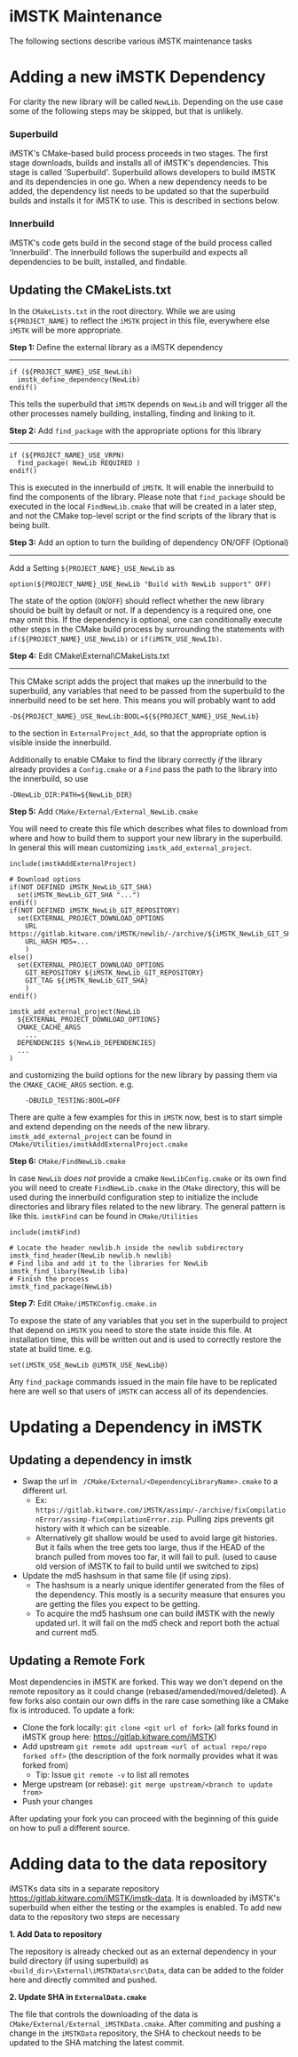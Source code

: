 # iMSTK Maintenance

The following sections describe various iMSTK maintenance tasks

# Adding a new iMSTK Dependency

For clarity the new library will be called `NewLib`. Depending on the use case some of the following steps may be skipped, but that is unlikely.

### Superbuild

iMSTK's CMake-based build process proceeds in two stages. The first stage downloads, builds and installs all of iMSTK's dependencies. This stage is called 'Superbuild'. Superbuild allows developers to build iMSTK and its dependencies in one go. When a new dependency needs to be added, the dependency list needs to be updated so that the superbuild builds and installs it for iMSTK to use. This is described in sections below.

### Innerbuild

iMSTK's code gets build in the second stage of the build process called 'Innerbuild'. The innerbuild follows the superbuild and expects all dependencies to be built, installed, and findable.

## Updating the CMakeLists.txt

In the `CMakeLists.txt` in the root directory. While we are using `${PROJECT_NAME}` to reflect the `iMSTK` project in this file, everywhere else `iMSTK` will be more appropriate.


**Step 1:** Define the external library as a iMSTK dependency

---
    if (${PROJECT_NAME}_USE_NewLib)
      imstk_define_dependency(NewLib)
    endif()

This tells the superbuild that `iMSTK` depends on `NewLib` and will trigger all the other processes namely building, installing, finding and linking to it.


**Step 2:** Add `find_package` with the appropriate options for this library

--- 

    if (${PROJECT_NAME}_USE_VRPN)
      find_package( NewLib REQUIRED )
    endif()

This is executed in the innerbuild of `iMSTK`. It will enable the innerbuild to find the components of the library. Please note that `find_package` should be executed in the local `FindNewLib.cmake` that will be created in a later step, and not the CMake top-level script or the find scripts of the library that is being built.

**Step 3:** Add an option to turn the building of dependency ON/OFF (Optional)

---
Add a Setting `${PROJECT_NAME}_USE_NewLib` as
	
    option(${PROJECT_NAME}_USE_NewLib "Build with NewLib support" OFF)
	
The state of the option (`ON`/`OFF`) should reflect whether the new library should be built by default or not. If a dependency is a required one, one may omit this. If the dependency is optional, one can conditionally execute other steps in the CMake build process by surrounding the statements with `if(${PROJECT_NAME}_USE_NewLib)` or `if(iMSTK_USE_NewLIb)`.

**Step 4:** Edit CMake\External\CMakeLists.txt

---

This CMake script adds the project that makes up the innerbuild to the superbuild, any variables that need to be passed from the superbuild to the innerbuild need to be set here. This means you will probably want to add 

    -D${PROJECT_NAME}_USE_NewLib:BOOL=${${PROJECT_NAME}_USE_NewLib} 

to the section in `ExternalProject_Add`, so that the appropriate option is visible inside the innerbuild.

Additionally to enable CMake to find the library correctly _if_ the library already provides a `Config.cmake` or a `Find` pass the path to the library into the innerbuild, so use 

    -DNewLib_DIR:PATH=${NewLib_DIR}  

**Step 5:** Add `CMake/External/External_NewLib.cmake`

You will need to create this file which describes what files to download from where and how to build them to support your new library in the superbuild. In general this will mean customizing `imstk_add_external_project`.

    include(imstkAddExternalProject)

    # Download options
    if(NOT DEFINED iMSTK_NewLib_GIT_SHA)
      set(iMSTK_NewLib_GIT_SHA "...")
    endif()
    if(NOT DEFINED iMSTK_NewLib_GIT_REPOSITORY)
      set(EXTERNAL_PROJECT_DOWNLOAD_OPTIONS
        URL https://gitlab.kitware.com/iMSTK/newlib/-/archive/${iMSTK_NewLib_GIT_SHA}/newlib-${iMSTK_NewLib_GIT_SHA}.zip
        URL_HASH MD5=...
        )
    else()
      set(EXTERNAL_PROJECT_DOWNLOAD_OPTIONS
        GIT_REPOSITORY ${iMSTK_NewLib_GIT_REPOSITORY}
        GIT_TAG ${iMSTK_NewLib_GIT_SHA}
        )
    endif()

    imstk_add_external_project(NewLib
      ${EXTERNAL_PROJECT_DOWNLOAD_OPTIONS}
      CMAKE_CACHE_ARGS
        ...
      DEPENDENCIES ${NewLib_DEPENDENCIES}
      ...
    )

and customizing the build options for the new library by passing them via the `CMAKE_CACHE_ARGS` section. e.g.

        -DBUILD_TESTING:BOOL=OFF

There are quite a few examples for this in `iMSTK` now, best is to start simple and extend depending on the needs of the new library.  `imstk_add_external_project` can be found in `CMake/Utilities/imstkAddExternalProject.cmake`

**Step 6:** `CMake/FindNewLib.cmake`

In case `NewLib` _does not_ provide a cmake `NewLibConfig.cmake` or its own find you will need to create `FindNewLib.cmake` in the `CMake` directory, this will be used during the innerbuild configuration step to initialize the include directories and library files related to the new library. The general pattern is like this. `imstkFind` can be found in `CMake/Utilities`


    include(imstkFind)

    # Locate the header newlib.h inside the newlib subdirectory
    imstk_find_header(NewLib newlib.h newlib)
	# Find liba and add it to the libraries for NewLib
    imstk_find_libary(NewLib liba)
	# Finish the process
    imstk_find_package(NewLib)

**Step 7:** Edit `CMake/iMSTKConfig.cmake.in`

To expose the state of any variables that you set in the superbuild to project that depend on `iMSTK` you need to store the state inside this file. At installation time, this will be written out and is used to correctly restore the state at build time. e.g. 

    set(iMSTK_USE_NewLib @iMSTK_USE_NewLib@)

Any `find_package` commands issued in the main file have to be replicated here are well so that users of `iMSTK` can access all of its dependencies.

# Updating a Dependency in iMSTK

## Updating a dependency in imstk

 - Swap the url in ` /CMake/External/<DependencyLibraryName>.cmake` to a different url.
    -  Ex: `https://gitlab.kitware.com/iMSTK/assimp/-/archive/fixCompilationError/assimp-fixCompilationError.zip`. Pulling zips prevents git history with it which can be sizeable.
    - Alternatively git shallow would be used to avoid large git histories. But it fails when the tree gets too large, thus if the HEAD of the branch pulled from moves too far, it will fail to pull. (used to cause old version of iMSTK to fail to build until we switched to zips)
 - Update the md5 hashsum in that same file (if using zips).
    - The hashsum is a nearly unique identifer generated from the files of the dependency. This mostly is a security measure that ensures you are getting the files you expect to be getting.
    - To acquire the md5 hashsum one can build iMSTK with the newly updated url. It will fail on the md5 check and report both the actual and current md5.

## Updating a Remote Fork

Most dependencies in iMSTK are forked. This way we don't depend on the remote repository as it could change (rebased/amended/moved/deleted). A few forks also contain our own diffs in the rare case something like a CMake fix is introduced. To update a fork:
 - Clone the fork locally: `git clone <git url of fork>` (all forks found in iMSTK group here: https://gitlab.kitware.com/iMSTK)
 - Add upstream `git remote add upstream <url of actual repo/repo forked off>` (the description of the fork normally provides what it was forked from)
    - Tip: Issue `git remote -v` to list all remotes
 - Merge upstream (or rebase): `git merge upstream/<branch to update from>`
 - Push your changes

After updating your fork you can proceed with the beginning of this guide on how to pull a different source.

# Adding data to the data repository

iMSTKs data sits in a separate repository https://gitlab.kitware.com/iMSTK/imstk-data. It is downloaded by iMSTK's superbuild when either the testing or the examples is enabled. To add new data to the repository two steps are necessary

**1. Add Data to repository**

The repository is already checked out as an external dependency in your build directory (if using superbuild) as `<build_dir>\External\iMSTKData\src\Data`, data can be added to the folder here and directly commited and pushed. 

**2. Update SHA in `ExternalData.cmake`**

The file that controls the downloading of the data is `CMake/External/External_iMSTKData.cmake`. After commiting and pushing a change in the `iMSTKData` repository, the SHA to checkout needs to be updated to the SHA matching the latest commit.
